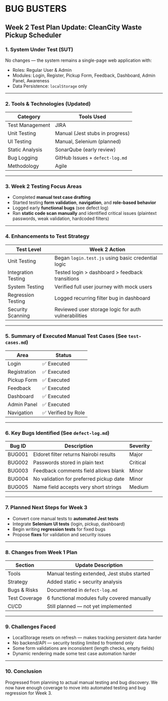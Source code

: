 #  BUG BUSTERS

##  Week 2 Test Plan Update: CleanCity Waste Pickup Scheduler

### 1. System Under Test (SUT)
No changes — the system remains a single-page web application with:
- Roles: Regular User & Admin
- Modules: Login, Register, Pickup Form, Feedback, Dashboard, Admin Panel, Awareness
- Data Persistence: `localStorage` only

---

### 2. Tools & Technologies (Updated)
| Category              | Tools Used                          |
|-----------------------|-------------------------------------|
| Test Management       | JIRA                                |
| Unit Testing          | Manual (Jest stubs in progress)     |
| UI Testing            | Manual, Selenium (planned)          |
| Static Analysis       | SonarQube (early review)            |
| Bug Logging           | GitHub Issues + `defect-log.md`     |
| Methodology           | Agile                               |

---

### 3. Week 2 Testing Focus Areas

- Completed **manual test case drafting**
- Started testing **form validation**, **navigation**, and **role-based behavior**
- Logged early **functional bugs** (see defect log)
- Ran **static code scan manually** and identified critical issues (plaintext passwords, weak validation, hardcoded filters)

---

### 4. Enhancements to Test Strategy

| Test Level          | Week 2 Action                                      |
|---------------------|----------------------------------------------------|
| Unit Testing        | Began `login.test.js` using basic credential logic |
| Integration Testing | Tested login > dashboard > feedback transitions    |
| System Testing      | Verified full user journey with mock users         |
| Regression Testing  | Logged recurring filter bug in dashboard           |
| Security Scanning   | Reviewed user storage logic for auth vulnerabilities |

---

### 5. Summary of Executed Manual Test Cases (See `test-cases.md`)
| Area         | Status        |
|--------------|---------------|
| Login        | ✅ Executed    |
| Registration | ✅ Executed    |
| Pickup Form  | ✅ Executed    |
| Feedback     | ✅ Executed    |
| Dashboard    | ✅ Executed    |
| Admin Panel  | ✅ Executed    |
| Navigation   | ✅ Verified by Role |

---

### 6. Key Bugs Identified (See `defect-log.md`)
| Bug ID   | Description                               | Severity |
|----------|-------------------------------------------|----------|
| BUG001   | Eldoret filter returns Nairobi results    | Major    |
| BUG002   | Passwords stored in plain text            | Critical |
| BUG003   | Feedback comments field allows blank      | Minor    |
| BUG004   | No validation for preferred pickup date   | Minor    |
| BUG005   | Name field accepts very short strings     | Medium   |

---

### 7. Planned Next Steps for Week 3

- Convert core manual tests to **automated Jest tests**
- Integrate **Selenium UI tests** (login, pickup, dashboard)
- Begin writing **regression tests** for fixed bugs
- Propose **fixes** for validation and security issues

---

### 8. Changes from Week 1 Plan

| Section             | Update Description                                 |
|---------------------|----------------------------------------------------|
| Tools               | Manual testing extended, Jest stubs started        |
| Strategy            | Added static + security analysis                   |
| Bugs & Risks        | Documented in `defect-log.md`                      |
| Test Coverage       | 6 functional modules fully covered manually        |
| CI/CD               | Still planned — not yet implemented                |

---

### 9. Challenges Faced

- LocalStorage resets on refresh — makes tracking persistent data harder
- No backend/API — security testing limited to frontend only
- Some form validations are inconsistent (length checks, empty fields)
- Dynamic rendering made some test case automation harder

---

### 10. Conclusion

Progressed from planning to actual manual testing and bug discovery. We now have enough coverage to move into automated testing and bug regression for Week 3.

